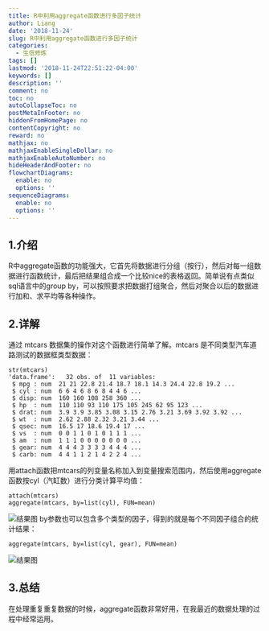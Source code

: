 ```yaml
---
title: R中利用aggregate函数进行多因子统计
author: Liang
date: '2018-11-24'
slug: R中利用aggregate函数进行多因子统计
categories:
  - 生信修炼
tags: []
lastmod: '2018-11-24T22:51:22-04:00'
keywords: []
description: ''
comment: no
toc: no
autoCollapseToc: no
postMetaInFooter: no
hiddenFromHomePage: no
contentCopyright: no
reward: no
mathjax: no
mathjaxEnableSingleDollar: no
mathjaxEnableAutoNumber: no
hideHeaderAndFooter: no
flowchartDiagrams:
  enable: no
  options: ''
sequenceDiagrams:
  enable: no
  options: ''
---
```

## 1.介绍
R中aggregate函数的功能强大，它首先将数据进行分组（按行），然后对每一组数据进行函数统计，最后把结果组合成一个比较nice的表格返回。简单说有点类似sql语言中的group by，可以按照要求把数据打组聚合，然后对聚合以后的数据进行加和、求平均等各种操作。

## 2.详解
通过 mtcars 数据集的操作对这个函数进行简单了解。mtcars 是不同类型汽车道路测试的数据框类型数据：
```
str(mtcars)
'data.frame':	32 obs. of  11 variables:
 $ mpg : num  21 21 22.8 21.4 18.7 18.1 14.3 24.4 22.8 19.2 ...
 $ cyl : num  6 6 4 6 8 6 8 4 4 6 ...
 $ disp: num  160 160 108 258 360 ...
 $ hp  : num  110 110 93 110 175 105 245 62 95 123 ...
 $ drat: num  3.9 3.9 3.85 3.08 3.15 2.76 3.21 3.69 3.92 3.92 ...
 $ wt  : num  2.62 2.88 2.32 3.21 3.44 ...
 $ qsec: num  16.5 17 18.6 19.4 17 ...
 $ vs  : num  0 0 1 1 0 1 0 1 1 1 ...
 $ am  : num  1 1 1 0 0 0 0 0 0 0 ...
 $ gear: num  4 4 4 3 3 3 3 4 4 4 ...
 $ carb: num  4 4 1 1 2 1 4 2 2 4 ...
```
用attach函数把mtcars的列变量名称加入到变量搜索范围内，然后使用aggregate函数按cyl（汽缸数）进行分类计算平均值：
```
attach(mtcars)
aggregate(mtcars, by=list(cyl), FUN=mean)
```
![结果图](https://upload-images.jianshu.io/upload_images/3014937-ee093a2e9804496d.png?imageMogr2/auto-orient/strip%7CimageView2/2/w/1240)
by参数也可以包含多个类型的因子，得到的就是每个不同因子组合的统计结果：
```
aggregate(mtcars, by=list(cyl, gear), FUN=mean)
```
![结果图](https://upload-images.jianshu.io/upload_images/3014937-da18d9e11b7ba16a.png?imageMogr2/auto-orient/strip%7CimageView2/2/w/1240)

## 3.总结
在处理重复重复数据的时候，aggregate函数非常好用，在我最近的数据处理的过程中经常运用。
